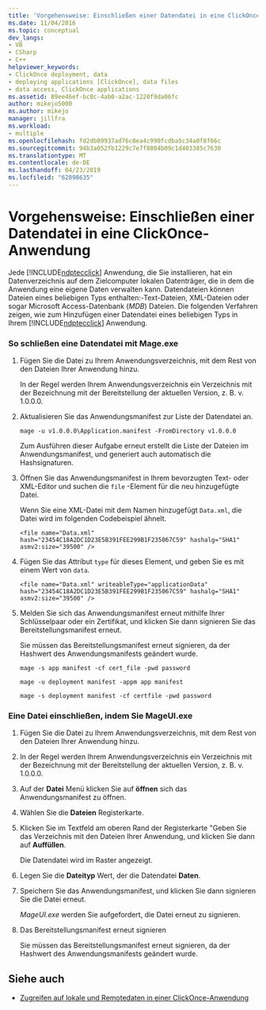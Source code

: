 ```yaml
---
title: 'Vorgehensweise: Einschließen einer Datendatei in eine ClickOnce-Anwendung | Microsoft-Dokumentation'
ms.date: 11/04/2016
ms.topic: conceptual
dev_langs:
- VB
- CSharp
- C++
helpviewer_keywords:
- ClickOnce deployment, data
- deploying applications [ClickOnce], data files
- data access, ClickOnce applications
ms.assetid: 89ee46ef-bc8c-4ab0-a2ac-1220f9da06fc
author: mikejo5000
ms.author: mikejo
manager: jillfra
ms.workload:
- multiple
ms.openlocfilehash: fd2db09937ad76c0ea4c990fcdba5c34a0f8f66c
ms.sourcegitcommit: 94b3a052fb1229c7e7f8804b09c1d403385c7630
ms.translationtype: MT
ms.contentlocale: de-DE
ms.lasthandoff: 04/23/2019
ms.locfileid: "62898635"
---
```

# <a name="how-to-include-a-data-file-in-a-clickonce-application"></a>Vorgehensweise: Einschließen einer Datendatei in eine ClickOnce-Anwendung
Jede [!INCLUDE[ndptecclick](../deployment/includes/ndptecclick_md.md)] Anwendung, die Sie installieren, hat ein Datenverzeichnis auf dem Zielcomputer lokalen Datenträger, die in dem die Anwendung eine eigene Daten verwalten kann. Datendateien können Dateien eines beliebigen Typs enthalten:-Text-Dateien, XML-Dateien oder sogar Microsoft Access-Datenbank (*MDB*) Dateien. Die folgenden Verfahren zeigen, wie zum Hinzufügen einer Datendatei eines beliebigen Typs in Ihrem [!INCLUDE[ndptecclick](../deployment/includes/ndptecclick_md.md)] Anwendung.

### <a name="to-include-a-data-file-by-using-mageexe"></a>So schließen eine Datendatei mit Mage.exe

1. Fügen Sie die Datei zu Ihrem Anwendungsverzeichnis, mit dem Rest von den Dateien Ihrer Anwendung hinzu.

    In der Regel werden Ihrem Anwendungsverzeichnis ein Verzeichnis mit der Bezeichnung mit der Bereitstellung der aktuellen Version, z. B. v. 1.0.0.0.

2. Aktualisieren Sie das Anwendungsmanifest zur Liste der Datendatei an.

    `mage -u v1.0.0.0\Application.manifest -FromDirectory v1.0.0.0`

    Zum Ausführen dieser Aufgabe erneut erstellt die Liste der Dateien im Anwendungsmanifest, und generiert auch automatisch die Hashsignaturen.

3. Öffnen Sie das Anwendungsmanifest in Ihrem bevorzugten Text- oder XML-Editor und suchen die `file` -Element für die neu hinzugefügte Datei.

    Wenn Sie eine XML-Datei mit dem Namen hinzugefügt `Data.xml`, die Datei wird im folgenden Codebeispiel ähnelt.

   `<file name="Data.xml" hash="23454C18A2DC1D23E5B391FEE299B1F235067C59" hashalg="SHA1" asmv2:size="39500" />`

4. Fügen Sie das Attribut `type` für dieses Element, und geben Sie es mit einem Wert von `data`.

   `<file name="Data.xml" writeableType="applicationData" hash="23454C18A2DC1D23E5B391FEE299B1F235067C59" hashalg="SHA1" asmv2:size="39500" />`

5. Melden Sie sich das Anwendungsmanifest erneut mithilfe Ihrer Schlüsselpaar oder ein Zertifikat, und klicken Sie dann signieren Sie das Bereitstellungsmanifest erneut.

    Sie müssen das Bereitstellungsmanifest erneut signieren, da der Hashwert des Anwendungsmanifests geändert wurde.

    `mage -s app manifest -cf cert_file -pwd password`

    `mage -u deployment manifest -appm app manifest`

    `mage -s deployment manifest -cf certfile -pwd password`

### <a name="to-include-a-data-file-by-using-mageuiexe"></a>Eine Datei einschließen, indem Sie MageUI.exe

1. Fügen Sie die Datei zu Ihrem Anwendungsverzeichnis, mit dem Rest von den Dateien Ihrer Anwendung hinzu.

2. In der Regel werden Ihrem Anwendungsverzeichnis ein Verzeichnis mit der Bezeichnung mit der Bereitstellung der aktuellen Version, z. B. v. 1.0.0.0.

3. Auf der **Datei** Menü klicken Sie auf **öffnen** sich das Anwendungsmanifest zu öffnen.

4. Wählen Sie die **Dateien** Registerkarte.

5. Klicken Sie im Textfeld am oberen Rand der Registerkarte "Geben Sie das Verzeichnis mit den Dateien Ihrer Anwendung, und klicken Sie dann auf **Auffüllen**.

     Die Datendatei wird im Raster angezeigt.

6. Legen Sie die **Dateityp** Wert, der die Datendatei **Daten**.

7. Speichern Sie das Anwendungsmanifest, und klicken Sie dann signieren Sie die Datei erneut.

     *MageUI.exe* werden Sie aufgefordert, die Datei erneut zu signieren.

8. Das Bereitstellungsmanifest erneut signieren

     Sie müssen das Bereitstellungsmanifest erneut signieren, da der Hashwert des Anwendungsmanifests geändert wurde.

## <a name="see-also"></a>Siehe auch
- [Zugreifen auf lokale und Remotedaten in einer ClickOnce-Anwendung](../deployment/accessing-local-and-remote-data-in-clickonce-applications.md)
